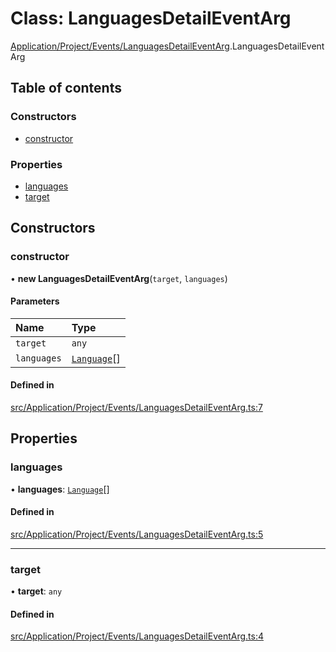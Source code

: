 # Class: LanguagesDetailEventArg

[Application/Project/Events/LanguagesDetailEventArg](../wiki/Application.Project.Events.LanguagesDetailEventArg).LanguagesDetailEventArg

## Table of contents

### Constructors

- [constructor](../wiki/Application.Project.Events.LanguagesDetailEventArg.LanguagesDetailEventArg#constructor)

### Properties

- [languages](../wiki/Application.Project.Events.LanguagesDetailEventArg.LanguagesDetailEventArg#languages)
- [target](../wiki/Application.Project.Events.LanguagesDetailEventArg.LanguagesDetailEventArg#target)

## Constructors

### constructor

• **new LanguagesDetailEventArg**(`target`, `languages`)

#### Parameters

| Name | Type |
| :------ | :------ |
| `target` | `any` |
| `languages` | [`Language`](../wiki/Domain.ProductLineEngineering.Entities.Language.Language)[] |

#### Defined in

[src/Application/Project/Events/LanguagesDetailEventArg.ts:7](https://github.com/94briel/VariaMosPLE/blob/0611efd/src/Application/Project/Events/LanguagesDetailEventArg.ts#L7)

## Properties

### languages

• **languages**: [`Language`](../wiki/Domain.ProductLineEngineering.Entities.Language.Language)[]

#### Defined in

[src/Application/Project/Events/LanguagesDetailEventArg.ts:5](https://github.com/94briel/VariaMosPLE/blob/0611efd/src/Application/Project/Events/LanguagesDetailEventArg.ts#L5)

___

### target

• **target**: `any`

#### Defined in

[src/Application/Project/Events/LanguagesDetailEventArg.ts:4](https://github.com/94briel/VariaMosPLE/blob/0611efd/src/Application/Project/Events/LanguagesDetailEventArg.ts#L4)
